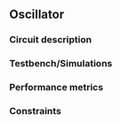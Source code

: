 ## Oscillator

### Circuit description

### Testbench/Simulations

### Performance metrics

### Constraints
